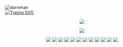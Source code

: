 
<span><div align="left">


<img src="https://komarev.com/ghpvc/?username=darrehan&label=Profile%20views&color=0e75b6&style=flat" alt="darrehan" />
</div></span>




<span>
<div align="left"> 
<a href="https://github.com/Darrehan">
    <img src="https://readme-typing-svg.demolab.com?font=Georgia&size=18&duration=2000&pause=100&multiline=true&width=500&height=80&lines=Dar+Rehan+Rasool;Computer+science+Learner+%7C+Fullstack+Engineer" alt="Typing SVG" />
</a></div>  
</span>

<div align="center">
  <p align="center">
    <span>
     <img src="https://img.shields.io/badge/Full Stack Arsenal-darkgreen" />
    </span>  
  </p>
</div>

<div align="center">
  <p align="center">
  <a href="https://github.com/Darrehan?tab=repositories">
 <img src="https://skillicons.dev/icons?i=c,cpp,java,py,js,ts,react,nextjs,nodejs,expressjs,jquery,bootstrap,git,github,vscode,linux,mongodb,sqlite,postgres,mysql,docker,kubernetes,flask,fastapi,redis,kafka,graphql,tailwind,prisma,supabase" />
  </a>
</p>
</div>

<div align="center">
 <p align="center">
 <span>
<a href="darehansportfolio.netlify.app/"><img src="https://img.shields.io/badge/Portfolio-red" /></a>  
<a href=""><img src="https://img.shields.io/badge/Resume-blue" /></a>  
<a href="mailto:darrehanrasool@gmail.com"><img src="https://img.shields.io/badge/Blog-yellow" /></a>  
<a href="https://peerlist.io/darrehan"><img src="https://img.shields.io/badge/Peerlist-green" /></a>  
<a href="https://www.linkedin.com/in/darrehanrasool/"><img src="https://img.shields.io/badge/LinkedIn-purple" /></a>  
<a href="https://www.instagram.com/dar.rehan_/"><img src="https://img.shields.io/badge/Instagram-blue" /></a>  
<a href="https://twitter.com/CseRehan"><img src="https://img.shields.io/badge/Twitter-orange" /></a>  
<a href="https://github.com/Darrehan/Websites"><img src="https://img.shields.io/badge/Music-pink" /></a>  
<a href=""><img src="https://img.shields.io/badge/Rehan's Designs-cyan" /></a>  
<a href="mailto:darrehanrasool@gmail.com"><img src="https://img.shields.io/badge/Email-brown" /></a>  
<a href="https://www.youtube.com/@RehansCodePeaks"><img src="https://img.shields.io/badge/Youtube 1-purple" /></a>  
<a href="https://github.com/Darrehan"><img src="https://img.shields.io/badge/GitHub-magenta" /></a>  
 </span>  
</p>
</div>
